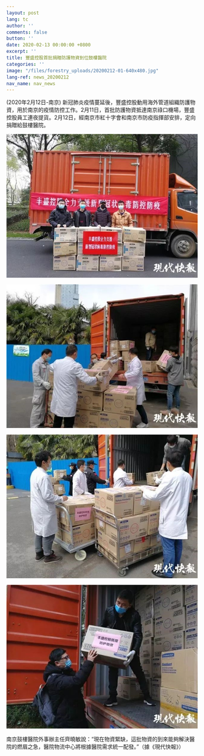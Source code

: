 ```yaml
---
layout: post
lang: tc
author: ''
comments: false
button: ''
date: 2020-02-13 00:00:00 +0800
excerpt: ''
title: 豐盛控股首批捐贈防護物資到位鼓樓醫院
categories: ''
image: "/files/forestry_uploads/20200212-01-640x480.jpg"
lang-ref: news_20200212
nav_name: nav_news
---
```

(2020年2月12日-南京) 新冠肺炎疫情蔓延後，豐盛控股動用海外管道組織防護物資，用於南京的疫情防控工作。2月11日，首批防護物資抵達南京祿口機場，豐盛控股員工連夜提貨。2月12日，經南京市紅十字會和南京市防疫指揮部安排，定向捐贈給鼓樓醫院。

![](/files/forestry_uploads/20200212-01-640x480.jpg)

![](/files/forestry_uploads/20200212-02-640x480.jpg)

![](/files/forestry_uploads/20200212-03-640x480.jpg)

![](/files/forestry_uploads/20200212-04-640x480.jpg)

南京鼓樓醫院外事辦主任齊曉敏說：“現在物資緊缺，這批物資的到來能夠解決醫院的燃眉之急，醫院物流中心將根據醫院需求統一配發。”（據《現代快報》）